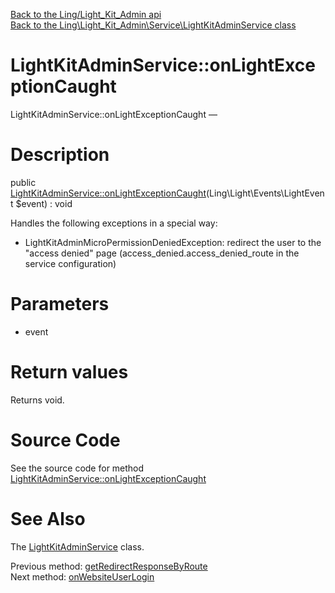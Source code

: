 [Back to the Ling/Light_Kit_Admin api](https://github.com/lingtalfi/Light_Kit_Admin/blob/master/doc/api/Ling/Light_Kit_Admin.md)<br>
[Back to the Ling\Light_Kit_Admin\Service\LightKitAdminService class](https://github.com/lingtalfi/Light_Kit_Admin/blob/master/doc/api/Ling/Light_Kit_Admin/Service/LightKitAdminService.md)


LightKitAdminService::onLightExceptionCaught
================



LightKitAdminService::onLightExceptionCaught — 




Description
================


public [LightKitAdminService::onLightExceptionCaught](https://github.com/lingtalfi/Light_Kit_Admin/blob/master/doc/api/Ling/Light_Kit_Admin/Service/LightKitAdminService/onLightExceptionCaught.md)(Ling\Light\Events\LightEvent $event) : void




Handles the following exceptions in a special way:

- LightKitAdminMicroPermissionDeniedException:
     redirect the user to the "access denied" page (access_denied.access_denied_route in the service configuration)




Parameters
================


- event

    


Return values
================

Returns void.








Source Code
===========
See the source code for method [LightKitAdminService::onLightExceptionCaught](https://github.com/lingtalfi/Light_Kit_Admin/blob/master/Service/LightKitAdminService.php#L279-L289)


See Also
================

The [LightKitAdminService](https://github.com/lingtalfi/Light_Kit_Admin/blob/master/doc/api/Ling/Light_Kit_Admin/Service/LightKitAdminService.md) class.

Previous method: [getRedirectResponseByRoute](https://github.com/lingtalfi/Light_Kit_Admin/blob/master/doc/api/Ling/Light_Kit_Admin/Service/LightKitAdminService/getRedirectResponseByRoute.md)<br>Next method: [onWebsiteUserLogin](https://github.com/lingtalfi/Light_Kit_Admin/blob/master/doc/api/Ling/Light_Kit_Admin/Service/LightKitAdminService/onWebsiteUserLogin.md)<br>

